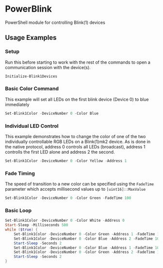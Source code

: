 # PowerBlink
PowerShell module for controlling Blink(1) devices

## Usage Examples

### Setup

Run this before starting to work with the rest of the commands to open a communication session with the device(s).

```PowerShell
Initialize-Blink1Devices
```

### Basic Color Command

This example will set all LEDs on the first blink device (Device 0) to blue immediately

```PowerShell
Set-Blink1Color -DeviceNumber 0 -Color Blue
```

### Individual LED Control

This example demonstrates how to change the color of one of the two individually controllable RGB LEDs on a Blink(1)mk2 device. As is done in the native protocol, address 0 controls all LEDs (broadcast), address 1 controlls the first LED alone and address 2 the second.

```PowerShell
Set-Blink1Color -DeviceNumber 0 -Color Yellow -Address 1
```

### Fade Timing

The speed of transition to a new color can be specified using the `FadeTime` parameter which accepts millisecond values up to `[uint16]::MaxValue`

```PowerShell
Set-Blink1Color -DeviceNumber 0 -Color Green -FadeTime 100
```

### Basic Loop

```PowerShell
Set-Blink1Color -DeviceNumber 0 -Color White -Address 0
Start-Sleep -Milliseconds 500
while ($true) {
    Set-Blink1Color -DeviceNumber 0 -Color Green -Address 1 -FadeTime 100
    Set-Blink1Color -DeviceNumber 0 -Color Blue -Address 2 -FadeTime 100
    Start-Sleep -Seconds 2
    Set-Blink1Color -DeviceNumber 0 -Color Blue -Address 1 -FadeTime 100
    Set-Blink1Color -DeviceNumber 0 -Color Green -Address 2 -FadeTime 100
    Start-Sleep -Seconds 2
}
```